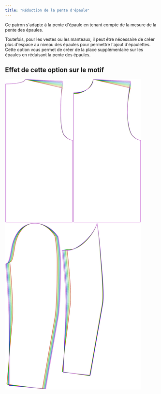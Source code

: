 ```yaml
---
title: "Réduction de la pente d'épaule"
---
```


Ce patron s'adapte à la pente d'épaule en tenant compte de la mesure de la pente des épaules.

Toutefois, pour les vestes ou les manteaux, il peut être nécessaire de créer plus d'espace au niveau des épaules pour permettre l'ajout d'épaulettes. Cette option vous permet de créer de la place supplémentaire sur les épaules en réduisant la pente des épaules.

## Effet de cette option sur le motif

![Cette image montre l'effet de cette option en superposant plusieurs variantes qui ont une valeur différente pour cette option](bent_shoulderslopereduction_sample.svg "Effet de cette option sur le motif")
